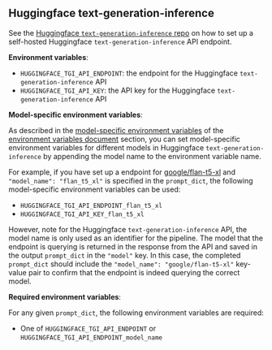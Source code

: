 ## Huggingface text-generation-inference

See the [Huggingface `text-generation-inference` repo](https://github.com/huggingface/text-generation-inference) on how to set up a self-hosted Huggingface `text-generation-inference` API endpoint.

**Environment variables**:

* `HUGGINGFACE_TGI_API_ENDPOINT`: the endpoint for the Huggingface `text-generation-inference` API
* `HUGGINGFACE_TGI_API_KEY`: the API key for the Huggingface `text-generation-inference` API

**Model-specific environment variables**:

As described in the [model-specific environment variables](./environment_variables.md#model-specific-environment-variables) of the [environment variables document](./environment_variables.md) section, you can set model-specific environment variables for different models in Huggingface `text-generation-inference` by appending the model name to the environment variable name.

For example, if you have set up a endpoint for [google/flan-t5-xl](https://huggingface.co/google/flan-t5-xl) and `"model_name": "flan_t5_xl"` is specified in the `prompt_dict`, the following model-specific environment variables can be used:

* `HUGGINGFACE_TGI_API_ENDPOINT_flan_t5_xl`
* `HUGGINGFACE_TGI_API_KEY_flan_t5_xl`

However, note for the Huggingface `text-generation-inference` API, the model name is only used as an identifier for the pipeline. The model that the endpoint is querying is returned in the response from the API and saved in the output `prompt_dict` in the `"model"` key.
In this case, the completed `prompt_dict` should include the `"model_name": "google/flan-t5-xl"` key-value pair to confirm that the endpoint is indeed querying the correct model.

**Required environment variables**:

For any given `prompt_dict`, the following environment variables are required:

* One of `HUGGINGFACE_TGI_API_ENDPOINT` or `HUGGINGFACE_TGI_API_ENDPOINT_model_name`
